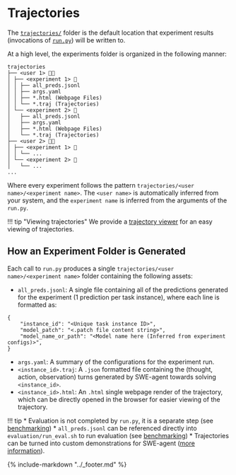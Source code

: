 # Trajectories

The [`trajectories/`](https://github.com/princeton-nlp/SWE-agent/tree/main/trajectories) folder is the default location that experiment results (invocations of [`run.py`](cl_tutorial.md)) will be written to.

At a high level, the experiments folder is organized in the following manner:
```
trajectories
├── <user 1> 👩‍💻
│ ├── <experiment 1> 🧪
│ │ ├── all_preds.jsonl
│ │ ├── args.yaml
│ │ ├── *.html (Webpage Files)
│ │ └── *.traj (Trajectories)
│ └── <experiment 2> 🧪
│   ├── all_preds.jsonl
│   ├── args.yaml
│   ├── *.html (Webpage Files)
│   └── *.traj (Trajectories)
├── <user 2> 👨‍💻
│ ├── <experiment 1> 🧪
│ │ └── ...
│ └── <experiment 2> 🧪
│   └── ...
...
```
Where every experiment follows the pattern `trajectories/<user name>/<experiment name>`. The `<user name>` is automatically inferred from your system, and the `experiment name` is inferred from the arguments of the `run.py`.

!!! tip "Viewing trajectories"
    We provide a [trajectory viewer](inspector.md) for an easy viewing of trajectories.

## How an Experiment Folder is Generated

Each call to `run.py` produces a single `trajectories/<user name>/<experiment name>` folder containing the following assets:

* `all_preds.jsonl`: A single file containing all of the predictions generated for the experiment (1 prediction per task instance), where each line is formatted as:
```
{
    "instance_id": "<Unique task instance ID>",
    "model_patch": "<.patch file content string>",
    "model_name_or_path": "<Model name here (Inferred from experiment configs)>",
}
```
* `args.yaml`: A summary of the configurations for the experiment run.
* `<instance_id>.traj`: A `.json` formatted file containing the (thought, action, observation) turns generated by SWE-agent towards solving `<instance_id>`.
* `<instance_id>.html`: An `.html` single webpage render of the trajectory, which can be directly opened in the browser for easier viewing of the trajectory.

!!! tip 
    * Evaluation is not completed by `run.py`, it is a separate step (see [benchmarking](benchmarking.md))
    * `all_preds.jsonl` can be referenced directly into `evaluation/run_eval.sh` to run evaluation (see [benchmarking](benchmarking.md))
    * Trajectories can be turned into custom demonstrations for SWE-agent ([more information](../config/demonstrations.md)).

{% include-markdown "../_footer.md" %}